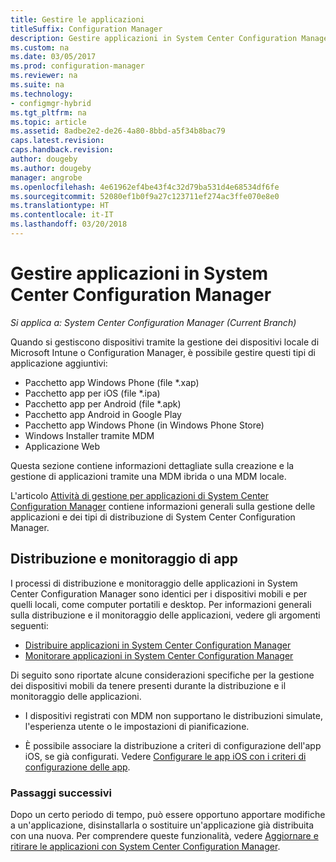 ```yaml
---
title: Gestire le applicazioni
titleSuffix: Configuration Manager
description: Gestire applicazioni in System Center Configuration Manager.
ms.custom: na
ms.date: 03/05/2017
ms.prod: configuration-manager
ms.reviewer: na
ms.suite: na
ms.technology:
- configmgr-hybrid
ms.tgt_pltfrm: na
ms.topic: article
ms.assetid: 8adbe2e2-de26-4a80-8bbd-a5f34b8bac79
caps.latest.revision: 
caps.handback.revision: 
author: dougeby
ms.author: dougeby
manager: angrobe
ms.openlocfilehash: 4e61962ef4be43f4c32d79ba531d4e68534df6fe
ms.sourcegitcommit: 52080ef1b0f9a27c123711ef274ac3ffe070e8e0
ms.translationtype: HT
ms.contentlocale: it-IT
ms.lasthandoff: 03/20/2018
---
```

# <a name="manage-applications-in-system-center-configuration-manager"></a>Gestire applicazioni in System Center Configuration Manager

*Si applica a: System Center Configuration Manager (Current Branch)*

Quando si gestiscono dispositivi tramite la gestione dei dispositivi locale di Microsoft Intune o Configuration Manager, è possibile gestire questi tipi di applicazione aggiuntivi:
- Pacchetto app Windows Phone (file *.xap)
- Pacchetto app per iOS (file *.ipa)
- Pacchetto app per Android (file *.apk)
- Pacchetto app Android in Google Play
- Pacchetto app Windows Phone (in Windows Phone Store)
- Windows Installer tramite MDM
- Applicazione Web

Questa sezione contiene informazioni dettagliate sulla creazione e la gestione di applicazioni tramite una MDM ibrida o una MDM locale.

L'articolo [Attività di gestione per applicazioni di System Center Configuration Manager](../../apps/deploy-use/management-tasks-applications.md) contiene informazioni generali sulla gestione delle applicazioni e dei tipi di distribuzione di System Center Configuration Manager.

## <a name="deploying-and-monitoring-apps"></a>Distribuzione e monitoraggio di app

I processi di distribuzione e monitoraggio delle applicazioni in System Center Configuration Manager sono identici per i dispositivi mobili e per quelli locali, come computer portatili e desktop. Per informazioni generali sulla distribuzione e il monitoraggio delle applicazioni, vedere gli argomenti seguenti:

- [Distribuire applicazioni in System Center Configuration Manager](../../apps/deploy-use/deploy-applications.md)
- [Monitorare applicazioni in System Center Configuration Manager](../../apps/deploy-use/monitor-applications-from-the-console.md)

Di seguito sono riportate alcune considerazioni specifiche per la gestione dei dispositivi mobili da tenere presenti durante la distribuzione e il monitoraggio delle applicazioni.

- I dispositivi registrati con MDM non supportano le distribuzioni simulate, l'esperienza utente o le impostazioni di pianificazione.

- È possibile associare la distribuzione a criteri di configurazione dell'app iOS, se già configurati. Vedere [Configurare le app iOS con i criteri di configurazione delle app](configure-ios-apps-with-app-configuration-policies.md).

### <a name="next-steps"></a>Passaggi successivi

Dopo un certo periodo di tempo, può essere opportuno apportare modifiche a un'applicazione, disinstallarla o sostituire un'applicazione già distribuita con una nuova. Per comprendere queste funzionalità, vedere [Aggiornare e ritirare le applicazioni con System Center Configuration Manager](../../apps/deploy-use/update-and-retire-applications.md).
